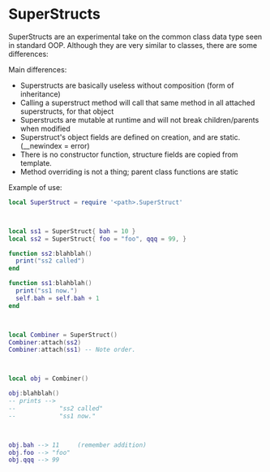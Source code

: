 
# SuperStructs

SuperStructs are an experimental take on the common class data type seen in standard OOP.
Although they are very similar to classes, there are some differences:

Main differences:
- Superstructs are basically useless without composition (form of inheritance)
- Calling a superstruct method will call that same method in all attached superstructs, for that object
- Superstructs are mutable at runtime and will not break children/parents when modified
- Superstruct's object fields are defined on creation, and are static. (__newindex = error)
- There is no constructor function, structure fields are copied from template.
- Method overriding is not a thing; parent class functions are static

Example of use:
```lua
local SuperStruct = require '<path>.SuperStruct'



local ss1 = SuperStruct{ bah = 10 }
local ss2 = SuperStruct{ foo = "foo", qqq = 99, }

function ss2:blahblah()
  print("ss2 called")
end

function ss1:blahblah()
  print("ss1 now.")
  self.bah = self.bah + 1
end



local Combiner = SuperStruct()
Combiner:attach(ss2)
Combiner:attach(ss1) -- Note order.



local obj = Combiner()

obj:blahblah()
-- prints -->
--            "ss2 called"
--            "ss1 now."



obj.bah --> 11     (remember addition)
obj.foo --> "foo"
obj.qqq --> 99

```
